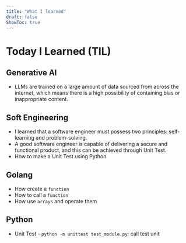 ```yaml
---
title: "What I learned"
draft: false
ShowToc: true
---
```


# Today I Learned (TIL)

## Generative AI
- LLMs are trained on a large amount of data sourced from across the internet, which means there is a high possibility of containing bias or inappropriate content.

## Soft Engineering
- I learned that a software engineer must possess two principles: self-learning and problem-solving.
- A good software engineer is capable of delivering a secure and functional product, and this can be achieved through Unit Test.
- How to make a Unit Test using Python

## Golang
- How create a `function`</li>
- How to call a  `function`</li>
- How use `arrays` and operate  them

## Python
- Unit Test
      -  `python -m unittest test_module.py`: call test unit


      

